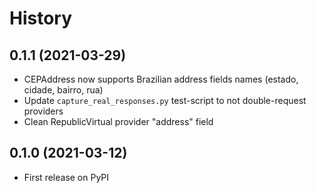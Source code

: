 # History

## 0.1.1 (2021-03-29)
 - CEPAddress now supports Brazilian address fields names (estado, cidade, bairro, rua)
 - Update `capture_real_responses.py` test-script to not double-request providers
 - Clean RepublicVirtual provider "address" field

## 0.1.0 (2021-03-12)
 - First release on PyPI
